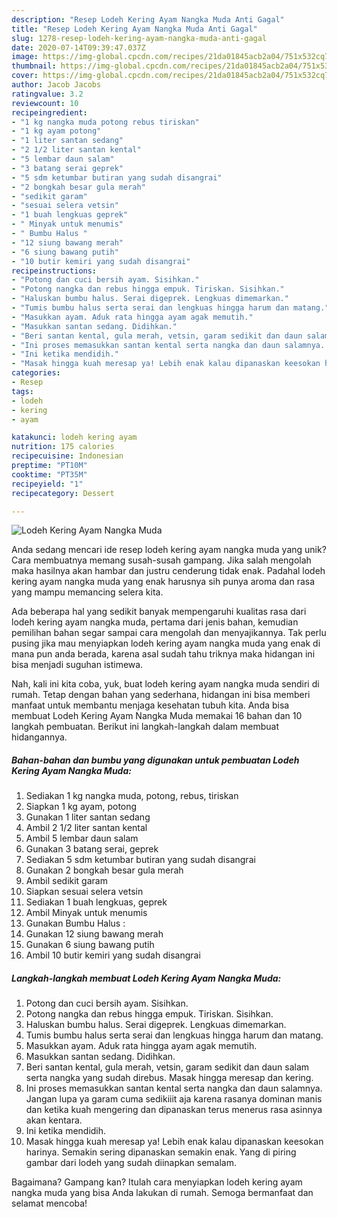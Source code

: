 ```yaml
---
description: "Resep Lodeh Kering Ayam Nangka Muda Anti Gagal"
title: "Resep Lodeh Kering Ayam Nangka Muda Anti Gagal"
slug: 1278-resep-lodeh-kering-ayam-nangka-muda-anti-gagal
date: 2020-07-14T09:39:47.037Z
image: https://img-global.cpcdn.com/recipes/21da01845acb2a04/751x532cq70/lodeh-kering-ayam-nangka-muda-foto-resep-utama.jpg
thumbnail: https://img-global.cpcdn.com/recipes/21da01845acb2a04/751x532cq70/lodeh-kering-ayam-nangka-muda-foto-resep-utama.jpg
cover: https://img-global.cpcdn.com/recipes/21da01845acb2a04/751x532cq70/lodeh-kering-ayam-nangka-muda-foto-resep-utama.jpg
author: Jacob Jacobs
ratingvalue: 3.2
reviewcount: 10
recipeingredient:
- "1 kg nangka muda potong rebus tiriskan"
- "1 kg ayam potong"
- "1 liter santan sedang"
- "2 1/2 liter santan kental"
- "5 lembar daun salam"
- "3 batang serai geprek"
- "5 sdm ketumbar butiran yang sudah disangrai"
- "2 bongkah besar gula merah"
- "sedikit garam"
- "sesuai selera vetsin"
- "1 buah lengkuas geprek"
- " Minyak untuk menumis"
- " Bumbu Halus "
- "12 siung bawang merah"
- "6 siung bawang putih"
- "10 butir kemiri yang sudah disangrai"
recipeinstructions:
- "Potong dan cuci bersih ayam. Sisihkan."
- "Potong nangka dan rebus hingga empuk. Tiriskan. Sisihkan."
- "Haluskan bumbu halus. Serai digeprek. Lengkuas dimemarkan."
- "Tumis bumbu halus serta serai dan lengkuas hingga harum dan matang."
- "Masukkan ayam. Aduk rata hingga ayam agak memutih."
- "Masukkan santan sedang. Didihkan."
- "Beri santan kental, gula merah, vetsin, garam sedikit dan daun salam serta nangka yang sudah direbus. Masak hingga meresap dan kering."
- "Ini proses memasukkan santan kental serta nangka dan daun salamnya. Jangan lupa ya garam cuma sedikiiit aja karena rasanya dominan manis dan ketika kuah mengering dan dipanaskan terus menerus rasa asinnya akan kentara."
- "Ini ketika mendidih."
- "Masak hingga kuah meresap ya! Lebih enak kalau dipanaskan keesokan harinya. Semakin sering dipanaskan semakin enak. Yang di piring gambar dari lodeh yang sudah diinapkan semalam."
categories:
- Resep
tags:
- lodeh
- kering
- ayam

katakunci: lodeh kering ayam 
nutrition: 175 calories
recipecuisine: Indonesian
preptime: "PT10M"
cooktime: "PT35M"
recipeyield: "1"
recipecategory: Dessert

---
```



![Lodeh Kering Ayam Nangka Muda](https://img-global.cpcdn.com/recipes/21da01845acb2a04/751x532cq70/lodeh-kering-ayam-nangka-muda-foto-resep-utama.jpg)

Anda sedang mencari ide resep lodeh kering ayam nangka muda yang unik? Cara membuatnya memang susah-susah gampang. Jika salah mengolah maka hasilnya akan hambar dan justru cenderung tidak enak. Padahal lodeh kering ayam nangka muda yang enak harusnya sih punya aroma dan rasa yang mampu memancing selera kita.



Ada beberapa hal yang sedikit banyak mempengaruhi kualitas rasa dari lodeh kering ayam nangka muda, pertama dari jenis bahan, kemudian pemilihan bahan segar sampai cara mengolah dan menyajikannya. Tak perlu pusing jika mau menyiapkan lodeh kering ayam nangka muda yang enak di mana pun anda berada, karena asal sudah tahu triknya maka hidangan ini bisa menjadi suguhan istimewa.


Nah, kali ini kita coba, yuk, buat lodeh kering ayam nangka muda sendiri di rumah. Tetap dengan bahan yang sederhana, hidangan ini bisa memberi manfaat untuk membantu menjaga kesehatan tubuh kita. Anda bisa membuat Lodeh Kering Ayam Nangka Muda memakai 16 bahan dan 10 langkah pembuatan. Berikut ini langkah-langkah dalam membuat hidangannya.

<!--inarticleads1-->

##### Bahan-bahan dan bumbu yang digunakan untuk pembuatan Lodeh Kering Ayam Nangka Muda:

1. Sediakan 1 kg nangka muda, potong, rebus, tiriskan
1. Siapkan 1 kg ayam, potong
1. Gunakan 1 liter santan sedang
1. Ambil 2 1/2 liter santan kental
1. Ambil 5 lembar daun salam
1. Gunakan 3 batang serai, geprek
1. Sediakan 5 sdm ketumbar butiran yang sudah disangrai
1. Gunakan 2 bongkah besar gula merah
1. Ambil sedikit garam
1. Siapkan sesuai selera vetsin
1. Sediakan 1 buah lengkuas, geprek
1. Ambil  Minyak untuk menumis
1. Gunakan  Bumbu Halus :
1. Gunakan 12 siung bawang merah
1. Gunakan 6 siung bawang putih
1. Ambil 10 butir kemiri yang sudah disangrai




<!--inarticleads2-->

##### Langkah-langkah membuat Lodeh Kering Ayam Nangka Muda:

1. Potong dan cuci bersih ayam. Sisihkan.
1. Potong nangka dan rebus hingga empuk. Tiriskan. Sisihkan.
1. Haluskan bumbu halus. Serai digeprek. Lengkuas dimemarkan.
1. Tumis bumbu halus serta serai dan lengkuas hingga harum dan matang.
1. Masukkan ayam. Aduk rata hingga ayam agak memutih.
1. Masukkan santan sedang. Didihkan.
1. Beri santan kental, gula merah, vetsin, garam sedikit dan daun salam serta nangka yang sudah direbus. Masak hingga meresap dan kering.
1. Ini proses memasukkan santan kental serta nangka dan daun salamnya. Jangan lupa ya garam cuma sedikiiit aja karena rasanya dominan manis dan ketika kuah mengering dan dipanaskan terus menerus rasa asinnya akan kentara.
1. Ini ketika mendidih.
1. Masak hingga kuah meresap ya! Lebih enak kalau dipanaskan keesokan harinya. Semakin sering dipanaskan semakin enak. Yang di piring gambar dari lodeh yang sudah diinapkan semalam.




Bagaimana? Gampang kan? Itulah cara menyiapkan lodeh kering ayam nangka muda yang bisa Anda lakukan di rumah. Semoga bermanfaat dan selamat mencoba!
